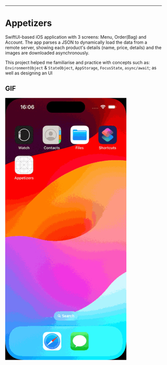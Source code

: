 ---
# Appetizers
SwiftUI-based iOS application with 3 screens: Menu, Order(Bag) and Account. The app parses a JSON to dynamically load the data from a remote server, showing each product's details (name, price, details) and the images are downloaded asynchronously.

This project helped me familiarise and practice with concepts such as: `EnvironmentObject` & `StateObject`, `AppStorage`, `FocusState`, `async/await`; as well as designing an UI


## GIF

<img src="gifs/app_gif.gif" width="390" height="844" />
